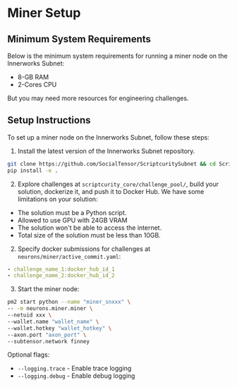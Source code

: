 # Miner Setup

## Minimum System Requirements
Below is the minimum system requirements for running a miner node on the Innerworks Subnet:
- 8-GB RAM
- 2-Cores CPU

But you may need more resources for engineering challenges.

## Setup Instructions
To set up a miner node on the Innerworks Subnet, follow these steps:
1. Install the latest version of the Innerworks Subnet repository.
```bash
git clone https://github.com/SocialTensor/ScriptcuritySubnet && cd ScriptcuritySubnet
pip install -e .
```

2. Explore challenges at `scriptcurity_core/challenge_pool/`, build your solution, dockerize it, and push it to Docker Hub. We have some limitations on your solution:
- The solution must be a Python script.
- Allowed to use GPU with 24GB VRAM
- The solution won't be able to access the internet.
- Total size of the solution must be less than 10GB.

2. Specify docker submissions for challenges at `neurons/miner/active_commit.yaml`:
```yaml
- challenge_name_1:docker_hub_id_1
- challenge_name_2:docker_hub_id_2
```

3. Start the miner node:
```bash
pm2 start python --name "miner_snxxx" \
-- -m neurons.miner.miner \
--netuid xxx \
--wallet.name "wallet_name" \
--wallet.hotkey "wallet_hotkey" \
--axon.port "axon_port" \
--subtensor.network finney
```
Optional flags:
- `--logging.trace` - Enable trace logging
- `--logging.debug` - Enable debug logging